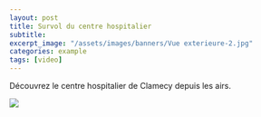 ```yaml
---
layout: post
title: Survol du centre hospitalier
subtitle:
excerpt_image: "/assets/images/banners/Vue exterieure-2.jpg"
categories: example
tags: [video]
---
```


Découvrez le centre hospitalier de Clamecy depuis les airs.

![](//https://www.youtube.com/watch?v=NZxHs-3Eovk)

